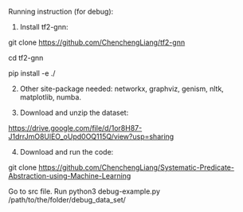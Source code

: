 Running instruction (for debug):

1. Install tf2-gnn:

git clone https://github.com/ChenchengLiang/tf2-gnn

cd tf2-gnn

pip install -e ./


2. Other site-package needed: networkx, graphviz, genism, nltk, matplotlib, numba.


3. Download and unzip the dataset:

https://drive.google.com/file/d/1or8H87-J1drrJmO8UlEO_oUpd0OQ115Q/view?usp=sharing

4. Download and run the code:

git clone https://github.com/ChenchengLiang/Systematic-Predicate-Abstraction-using-Machine-Learning

Go to src file. Run python3 debug-example.py /path/to/the/folder/debug_data_set/


